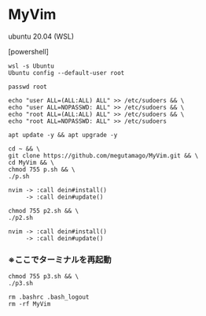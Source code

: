 # MyVim

ubuntu 20.04 (WSL)


[powershell]
```
wsl -s Ubuntu
Ubuntu config --default-user root
```

```
passwd root

echo "user ALL=(ALL:ALL) ALL" >> /etc/sudoers && \
echo "user ALL=NOPASSWD: ALL" >> /etc/sudoers && \
echo "root ALL=(ALL:ALL) ALL" >> /etc/sudoers && \
echo "root ALL=NOPASSWD: ALL" >> /etc/sudoers

apt update -y && apt upgrade -y
```

```
cd ~ && \
git clone https://github.com/megutamago/MyVim.git && \
cd MyVim && \
chmod 755 p.sh && \
./p.sh
```

```
nvim -> :call dein#install()
     -> :call dein#update()
```

```
chmod 755 p2.sh && \
./p2.sh
```
```
nvim -> :call dein#install()
     -> :call dein#update()
```

### ※ここでターミナルを再起動

```
chmod 755 p3.sh && \
./p3.sh

rm .bashrc .bash_logout
rm -rf MyVim
```
